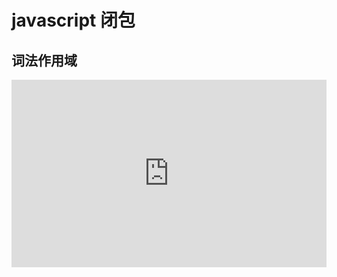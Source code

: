 # javascript 闭包

## 词法作用域

<iframe width="100%" height="300" src="https://jsrun.net/QHgKp/embedded/all/dark/" allowfullscreen="allowfullscreen" frameborder="0"></iframe>